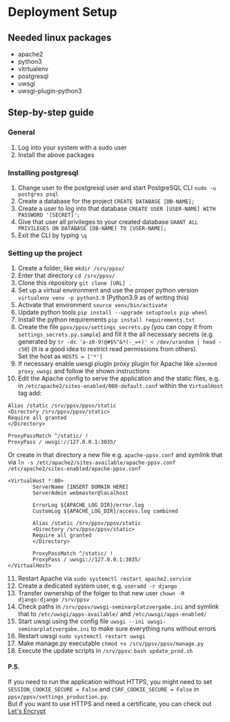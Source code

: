 # Deployment Setup
## Needed linux packages
<ul>
    <li>apache2</li>
    <li>python3</li>
    <li>vitrtualenv</li>
    <li>postgresql</li>
    <li>uwsgi</li>
    <li>uwsgi-plugin-python3</li>
</ul>

## Step-by-step guide
### General
1. Log into your system with a sudo user
2. Install the above packages

### Installing postgresql
1. Change user to the postgresql user and start PostgreSQL CLI `sudo -u postgres psql`
2. Create a database for the project `CREATE DATABASE [DB-NAME];`
3. Create a user to log into that database `CREATE USER [USER-NAME] WITH PASSWORD '[SECRET]';`
4. Give that user all privileges to your created database `GRANT ALL PRIVILEGES ON DATABASE [DB-NAME] TO [USER-NAME];`
5. Exit the CLI by typing `\q`

### Setting up the project
1. Create a folder, like `mkdir /srv/ppsv/`
2. Enter that directory `cd /srv/ppsv/`
3. Clone this repository `git clone [URL] .`
4. Set up a virtual environment and use the proper python version `virtualenv venv -p python3.9` (Python3.9 as of writing this)
5. Activate that environment `source venv/bin/activate`
6. Update python tools `pip install --upgrade setuptools pip wheel`
7. Install the python requirements `pip install requirements.txt`
8. Create the file `ppsv/ppsv/settings_secrets.py` (you can copy it from `settings_secrets.py.sample`) and fill it the all necessary secrets 
(e.g. generated by `tr -dc 'a-z0-9!@#$%^&*(-_=+)' < /dev/urandom | head -c50`) (it is a good idea
to restrict read permissions from others). <br>
Set the host as `HOSTS = ['*']`
9. If necessary enable uwsgi plugin proxy plugin for Apache like `a2enmod proxy_uwsgi` and follow the shown instructions
10. Edit the Apache config to serve the application and the static files, e.g. in `/etc/apache2/sites-enabled/000-default.conf` within the `VirtualHost` tag add: <br>
```
Alias /static /srv/ppsv/ppsv/static
<Directory /srv/ppsv/ppsv/static>
Require all granted
</Directory>

ProxyPassMatch ^/static/ !
ProxyPass / uwsgi://127.0.0.1:3035/
```
Or create in that directory a new file e.g. `apache-ppsv.conf` and symlink that via 
`ln -s /etc/apache2/sites-available/apache-ppsv.conf /etc/apache2/sites-enabled/apache-ppsv.conf`
```
<VirtualHost *:80>
        ServerName [INSERT DOMAIN HERE]
        ServerAdmin webmaster@localhost

        ErrorLog ${APACHE_LOG_DIR}/error.log
        CustomLog ${APACHE_LOG_DIR}/access.log combined

        Alias /static /srv/ppsv/ppsv/static
        <Directory /srv/ppsv/ppsv/static>
        Require all granted
        </Directory>

        ProxyPassMatch ^/static/ !
        ProxyPass / uwsgi://127.0.0.1:3035/
</VirtualHost>
```
11. Restart Apache via `sudo systemctl restart apache2.service`
12. Create a dedicated system user, e.g. `useradd -r django`
13. Transfer ownership of the folger to that new user `chown -R django:django /srv/ppsv`
14. Check paths in `/srv/ppsv/uwsgi-seminarplatzvergabe.ini` and symlink that to `/etc/uwsgi/apps-available/` and `/etc/uwsgi/apps-enabled/`
15. Start uwsgi using the config file `uwsgi --ini uwsgi-seminarplatzvergabe.ini` to make sure everything runs without errors
16. Restart uwsgi `sudo systemctl restart uwsgi`
17. Make manage.py executable `chmod +x /srv/ppsv/ppsv/manage.py`
18. Execute the update scripts in `/srv/ppsv`: `bash update_prod.sh`

#### P.S.
If you need to run the application without HTTPS, you might need to set `SESSION_COOKIE_SECURE = False` and `CSRF_COOKIE_SECURE = False` in `ppsv/ppsv/settings_production.py`. <br>
But if you want to use HTTPS and need a certificate, you can check out <a href="https://certbot.eff.org/">Let's Encrypt</a>